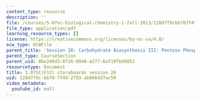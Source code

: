 ```yaml
---
content_type: resource
description: ''
file: /courses/5-07sc-biological-chemistry-i-fall-2013/128d7f9cbb707f492f93ab866dd7ac59_sb_session20.pdf
file_type: application/pdf
learning_resource_types: []
license: https://creativecommons.org/licenses/by-nc-sa/4.0/
ocw_type: OCWFile
parent_title: 'Session 20: Carbohydrate Biosynthesis III: Pentose Phosphate Pathway'
parent_type: CourseSection
parent_uid: 0be246d3-8f26-0940-e277-8af19f6d9853
resourcetype: Document
title: 5.07SC(F13) storyboards session 20
uid: 128d7f9c-bb70-7f49-2f93-ab866dd7ac59
video_metadata:
  youtube_id: null
---
```

